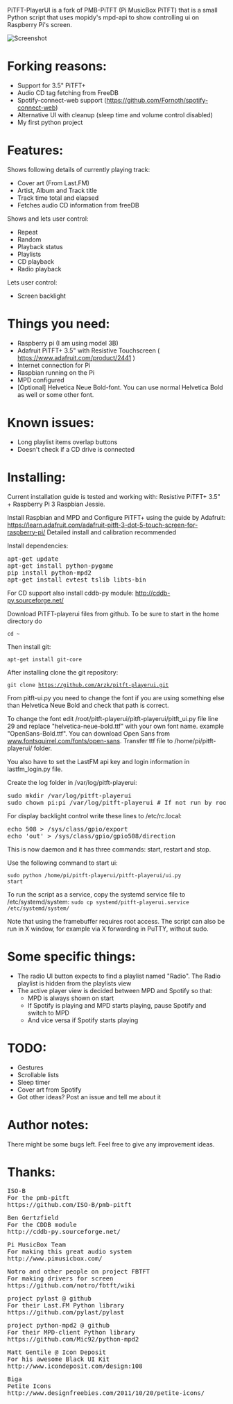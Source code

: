 PiTFT-PlayerUI is a fork of PMB-PiTFT (Pi MusicBox PiTFT) that is a small Python script that uses mopidy's mpd-api to show controlling ui on Raspberry Pi's screen.

![Screenshot](https://dl.dropboxusercontent.com/u/15996443/github/pitft-playerui.png)

Forking reasons:
===========
- Support for 3.5" PiTFT+
- Audio CD tag fetching from FreeDB
- Spotify-connect-web support (https://github.com/Fornoth/spotify-connect-web)
- Alternative UI with cleanup (sleep time and volume control disabled) 
- My first python project
 
Features:
===========
Shows following details of currently playing track:
- Cover art (From Last.FM)
- Artist, Album and Track title
- Track time total and elapsed
- Fetches audio CD information from freeDB

Shows and lets user control:
- Repeat
- Random
- Playback status
- Playlists
- CD playback
- Radio playback

Lets user control:
- Screen backlight

Things you need:
=================
- Raspberry pi (I am using model 3B)
- Adafruit PiTFT+ 3.5" with Resistive Touchscreen ( https://www.adafruit.com/product/2441 )
- Internet connection for Pi
- Raspbian running on the Pi
- MPD configured
- [Optional] Helvetica Neue Bold-font. You can use normal Helvetica Bold as well or some other font.

Known issues:
==============
- Long playlist items overlap buttons
- Doesn't check if a CD drive is connected

Installing:
===========
Current installation guide is tested and working with: Resistive PiTFT+ 3.5" + Raspberry Pi 3 Raspbian Jessie.

Install Raspbian and MPD and Configure PiTFT+ using the guide by Adafruit: https://learn.adafruit.com/adafruit-pitft-3-dot-5-touch-screen-for-raspberry-pi/ 
Detailed install and calibration recommended

Install dependencies:
<pre>apt-get update
apt-get install python-pygame
pip install python-mpd2
apt-get install evtest tslib libts-bin</pre>

For CD support also install cddb-py module:
http://cddb-py.sourceforge.net/

Download PiTFT-playerui files from github.
To be sure to start in the home directory do

<code>cd ~</code>

Then install git:

<code>apt-get install git-core</code>

After installing clone the git repository:

<code>git clone https://github.com/Arzk/pitft-playerui.git</code>

From pitft-ui.py you need to change the font if you are using something else than Helvetica Neue Bold and check that path is correct.

To change the font edit /root/pitft-playerui/pitft-playerui/pitft_ui.py file line 29 and replace "helvetica-neue-bold.ttf" with your own font name. example "OpenSans-Bold.ttf". You can download Open Sans from www.fontsquirrel.com/fonts/open-sans. Transfer ttf file to /home/pi/pitft-playerui/ folder.

You also have to set the LastFM api key and login information in lastfm_login.py file.

Create the log folder in /var/log/pitft-playerui:
<pre>sudo mkdir /var/log/pitft-playerui
sudo chown pi:pi /var/log/pitft-playerui # If not run by root</pre>

For display backlight control write these lines to /etc/rc.local:
<pre>echo 508 > /sys/class/gpio/export
echo 'out' > /sys/class/gpio/gpio508/direction</pre>

This is now daemon and it has three commands: start, restart and stop.

Use the following command to start ui:

<code>sudo python /home/pi/pitft-playerui/pitft-playerui/ui.py start</code>

To run the script as a service, copy the systemd service file to /etc/systemd/system:
<code>sudo cp systemd/pitft-playerui.service /etc/systemd/system/</code>

Note that using the framebuffer requires root access. The script can also be run in X window, for example via X forwarding in PuTTY, without sudo.

Some specific things:
=========
- The radio UI button expects to find a playlist named "Radio". The Radio playlist is hidden from the playlists view
- The active player view is decided between MPD and Spotify so that:
	- MPD is always shown on start
	- If Spotify is playing and MPD starts playing, pause Spotify and switch to MPD
	- And vice versa if Spotify starts playing

TODO:
=========
- Gestures
- Scrollable lists
- Sleep timer
- Cover art from Spotify
- Got other ideas? Post an issue and tell me about it

Author notes:
=============

There might be some bugs left. Feel free to give any improvement ideas.

Thanks:
===========
<pre>ISO-B
For the pmb-pitft
https://github.com/ISO-B/pmb-pitft</pre>

<pre>Ben Gertzfield
For the CDDB module
http://cddb-py.sourceforge.net/</pre>

<pre>Pi MusicBox Team
For making this great audio system
http://www.pimusicbox.com/</pre>

<pre>Notro and other people on project FBTFT
For making drivers for screen
https://github.com/notro/fbtft/wiki</pre>

<pre>project pylast @ github
For their Last.FM Python library
https://github.com/pylast/pylast</pre>

<pre>project python-mpd2 @ github
For their MPD-client Python library
https://github.com/Mic92/python-mpd2</pre>

<pre>Matt Gentile @ Icon Deposit
For his awesome Black UI Kit
http://www.icondeposit.com/design:108</pre>

<pre>Biga
Petite Icons
http://www.designfreebies.com/2011/10/20/petite-icons/</pre>
